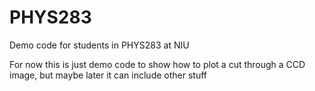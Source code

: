 # PHYS283
Demo code for students in PHYS283 at NIU

For now this is just demo code  to show  how to plot a cut through a CCD image, but maybe later it can include other stuff
